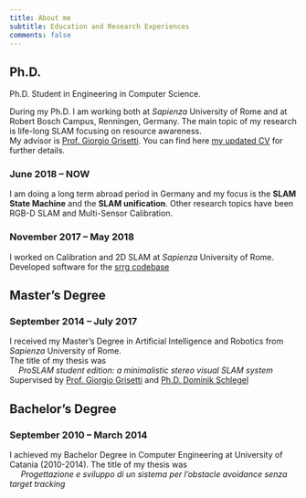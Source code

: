 ```yaml
---
title: About me
subtitle: Education and Research Experiences
comments: false
---
```


## Ph.D.
Ph.D. Student in Engineering in Computer Science.

During my Ph.D. I am working both at *Sapienza* University of Rome and at Robert Bosch Campus, Renningen, Germany.
The main topic of my research is life-long SLAM focusing on resource awareness.  
My advisor is [Prof. Giorgio Grisetti](https://sites.google.com/dis.uniroma1.it/grisetti).
You can find here [my updated CV](/resources/mirco_colosi_cv.pdf) for further details.

### June 2018 – NOW
I am doing a long term abroad period in Germany and my focus is the **SLAM State Machine**  and the **SLAM unification**. Other research topics have been RGB-D SLAM and Multi-Sensor Calibration.

### November 2017 – May 2018
I worked on Calibration and 2D SLAM at *Sapienza* University of Rome. Developed software for the [srrg codebase](https://github.com/srrg-sapienza)

## Master’s Degree
### September 2014 – July 2017
I received my Master’s Degree in Artificial Intelligence and Robotics from *Sapienza* University of Rome.  
The title of my thesis was   
&nbsp;&nbsp;&nbsp;&nbsp;*ProSLAM student edition: a minimalistic stereo visual SLAM system*  
Supervised by [Prof. Giorgio Grisetti](https://sites.google.com/dis.uniroma1.it/grisetti) and [Ph.D. Dominik Schlegel](https://sites.google.com/dis.uniroma1.it/schlegel)

## Bachelor’s Degree
### September 2010 – March 2014
I achieved my Bachelor Degree in Computer Engineering at University of Catania (2010-2014).
The title of my thesis was  
&nbsp;&nbsp;&nbsp;&nbsp; *Progettazione e sviluppo di un sistema per l’obstacle avoidance senza target tracking*
